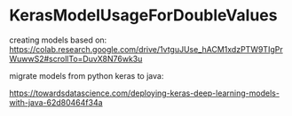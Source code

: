 # KerasModelUsageForDoubleValues


creating models based on:
https://colab.research.google.com/drive/1vtguJUse_hACM1xdzPTW9TIgPrWuwwS2#scrollTo=DuvX8N76wk3u

migrate models from python keras to java:

https://towardsdatascience.com/deploying-keras-deep-learning-models-with-java-62d80464f34a
